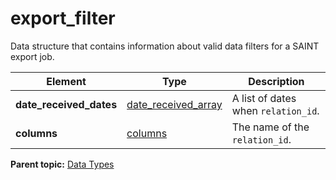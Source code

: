 # export_filter

Data structure that contains information about valid data filters for a SAINT export job.

|Element|Type|Description|
|-------|----|-----------|
|**date_received_dates** |[date_received_array](r_date_received_array.md#) | A list of dates when `relation_id`. |
|**columns** |[columns](r_columns.md#) | The name of the `relation_id`. |

**Parent topic:** [Data Types](../data_types/c_data_types.md)


